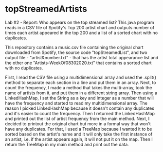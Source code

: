 # topStreamedArtists
Lab #2 - Report: Who appears on the top streamed list?
This java program reads in a CSV file of Spotify's Top 200 artist chart and outputs number of times each artist appeared in the top 200 and a list of a sorted chart with no duplicates. 

This repository contains a music.csv file containing the original chart downloaded from Spotify, the source code "topStreamedList", and two output file - "artist&number.txt" - that has the artist total appearance list and the other one "Artists-WeekOf08302020.txt" that contains a sorted chart with no duplicates. 

First, I read the CSV file using a multidimensional array and used the .split() method to separate each section in a line and put them in an array. Next, to count the frequency, I made a method that takes the multi-array, took the name of artists from it, and put them in a different string array. Then using a LinkedHashMap, I set the String as a key and Integer as a number that will have the frequency and started to read my multidimensional array. The reason I picked LinkedHashMap because it doesn't contain any duplicates and it's easier to count the frequency. Then I returned the LinkedHashMap and printed out the list of artist frequency from the main method. Next, I decided to printout the original chart but more in a formal way that won't have any duplicates. For that, I used a TreeMap because I wanted it to be sorted based on the artist's name and it will only take the first instance of an artist, i.e. if the artist appears again, it will not put it on the map. Then I return the TreeMap in my main method and print out the data.
